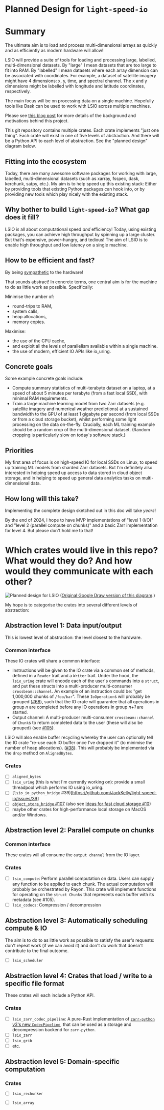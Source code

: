 # Planned Design for `light-speed-io`

# Summary

The ultimate aim is to load and process multi-dimensional arrays as quickly and as efficiently as modern hardware will allow!

LSIO will provide a suite of tools for loading and processing large, labelled, multi-dimensional datasets. By "large" I mean datasets that are too large to fit into RAM. By "labelled" I mean datasets where each array dimension can be associated with coordinates. For example, a dataset of satellite imagery might have 4 dimensions: x, y, time, and spectral channel. The x and y dimensions might be labelled with longitude and latitude coordinates, respectively.

The main focus will be on processing data on a single machine. Hopefully tools like Dask can be used to work with LSIO across multiple machines.

Please see [this blog post](https://jack-kelly.com/blog/2023-07-28-speeding-up-zarr) for more details of the background and motivations behind this project.

This git repository contains multiple crates. Each crate implements "just one thing". Each crate will exist in one of five levels of abstraction. And there will be a Python API to each level of abstraction. See the "planned design" diagram below.

## Fitting into the ecosystem
Today, there are many awesome software packages for working with large, labelled, multi-dimensional datasets (such as xarray, fsspec, dask, kerchunk, satpy, etc.). My aim is to help speed up this existing stack: Either by providing tools that existing Python packages can hook into, or by providing new tools which play nicely with the existing stack.

## Why bother to build `light-speed-io`? What gap does it fill?
LSIO is all about computational speed _and_ efficiency! Today, using existing packages, you can achieve high throughput by spinning up a large cluster. But that's expensive, power-hungry, and tedious! The aim of LSIO is to enable high throughput and low latency on a single machine.

## How to be efficient and fast?
By being [sympathetic](https://dzone.com/articles/mechanical-sympathy) to the hardware!

That sounds abstract! In concrete terms, one central aim is for the machine to do as little work as possible. Specifically:

Minimise the number of:
- round-trips to RAM,
- system calls,
- heap allocations,
- memory copies.

Maximise:
- the use of the CPU cache,
- and exploit all the levels of parallelism available within a single machine.
- the use of modern, efficient IO APIs like io_uring.

## Concrete goals
Some example concrete goals include:
- Compute summary statistics of multi-terabyte dataset on a laptop, at a speed of about 5 minutes per terabyte (from a fast local SSD), with minimal RAM requirements.
- Train a large machine learning model from two Zarr datasets (e.g. satellite imagery and numerical weather predictions) at a sustained bandwidth to the GPU of at least 1 gigabyte per second (from local SSDs or from a cloud storage bucket), whilst performing some light processing on the data on-the-fly. Crucially, each ML training example should be a random crop of the multi-dimensional dataset. (Random cropping is particularly slow on today's software stack.)

## Priorities
My first area of focus is on high-speed IO for local SSDs on Linux, to speed up training ML models from sharded Zarr datasets. But I'm definitely also interested in helping speed up access to data stored in cloud object storage, and in helping to speed up general data analytics tasks on multi-dimensional data.

## How long will this take?
Implementing the complete design sketched out in this doc will take _years_!

By the end of 2024, I hope to have MVP implementations of "level 1 (I/O)" and "level 2 (parallel compute on chunks)" and a basic Zarr implementation for level 4. But please don't hold me to that!

# Which crates would live in this repo? What would they do? And how would they communicate with each other? 

![Planned design for LSIO](planned_design.svg)
([Original Google Draw version of this diagram](https://docs.google.com/drawings/d/1cpRai2k9y2Y9v4ieaof33FT27uB4JlK_rJL9Lvbj4MM/edit?usp=sharing).)

My hope is to categorise the crates into several different levels of abstraction:

## Abstraction level 1: Data input/output
This is lowest level of abstraction: the level closest to the hardware.

### Common interface
These IO crates will share a common interface: 
- Instructions will be given to the IO crate via a common set of methods, defined in a `Reader` trait and a `Writer` trait. Under the hood, the `lsio_uring` crate will encode each of the user's commands into a `struct`, and put these structs into a multi-producer multi-consumer `crossbeam::channel`. An example of an instruction could be: "get 1,000,000 chunks of `/foo/bar`". These `IoOperation`s will probably be grouped ([#68](https://github.com/JackKelly/light-speed-io/issues/68)), such that the IO crate will guarantee that all operations in group _n_ are completed before any IO operations in group _n+1_ are started.
- Output channel: A multi-producer multi-consumer `crossbeam::channel` of `Chunk`s to return completed data to the user (these will also be grouped) (see [#105](https://github.com/JackKelly/light-speed-io/issues/105)).

LSIO will also enable buffer recycling whereby the user can optionally tell the IO crate "re-use each IO buffer once I've dropped it" (to minimise the number of heap allocations). ([#38](https://github.com/JackKelly/light-speed-io/issues/38)). This will probably be implemented via the `drop` method on `AlignedBytes`.

### Crates
- [ ] `aligned_bytes`
- [ ] `lsio_uring` (this is what I'm currently working on): provide a small threadpool which performs IO using io_uring.
- [ ] [`lsio_io_python_bridge` #39)[https://github.com/JackKelly/light-speed-io/issues/39]
- [ ] [`object_store_bridge` #107](https://github.com/JackKelly/light-speed-io/issues/107) (also see [Ideas for fast cloud storage #10](https://github.com/JackKelly/light-speed-io/issues/10))
- [ ] maybe other crates for high-performance local storage on MacOS and/or Windows.

## Abstraction level 2: Parallel compute on chunks

### Common interface
These crates will all consume the `output channel` from the IO layer.

### Crates
- [ ] `lsio_compute`: Perform parallel computation on data. Users can supply any function to be applied to each chunk. The actual computation will probably be orchestrated by Rayon. This crate will implement functions for operating on the `struct Chunks` that represents each buffer with its metadata (see #105).
- [ ] `lsio_codecs`: Compression / decompression

## Abstraction level 3: Automatically scheduling compute & IO
The aim is to do to as little work as possible to satisfy the user's requests: don't repeat work (if we can avoid it) and don't do work that doesn't contribute to the final outcome.

- [ ] `lsio_scheduler`

## Abstraction level 4: Crates that load / write to a specific file format

These crates will each include a Python API.

### Crates
- [ ] `lsio_zarr_codec_pipeline`: A pure-Rust implementation of [`zarr-python` v3's new `CodecPipeline`](https://github.com/zarr-developers/zarr-python/issues/1806#issuecomment-2085680824), that can be used as a storage and decompression backend for `zarr-python`.
- [ ] `lsio_zarr`
- [ ] `lsio_grib`
- [ ] etc.

## Abstraction level 5: Domain-specific computation

### Crates
- [ ] `lsio_rechunker`
- [ ] `lsio_array`

